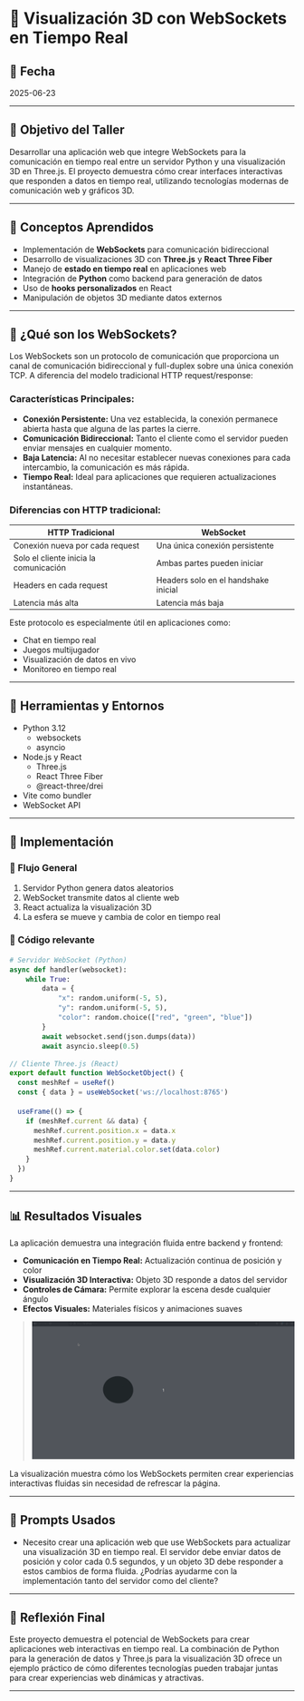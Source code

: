 # 🔄 Visualización 3D con WebSockets en Tiempo Real

## 📅 Fecha
2025-06-23

---

## 🎯 Objetivo del Taller

Desarrollar una aplicación web que integre WebSockets para la comunicación en tiempo real entre un servidor Python y una visualización 3D en Three.js. El proyecto demuestra cómo crear interfaces interactivas que responden a datos en tiempo real, utilizando tecnologías modernas de comunicación web y gráficos 3D.

---

## 🧠 Conceptos Aprendidos

- Implementación de **WebSockets** para comunicación bidireccional
- Desarrollo de visualizaciones 3D con **Three.js** y **React Three Fiber**
- Manejo de **estado en tiempo real** en aplicaciones web
- Integración de **Python** como backend para generación de datos
- Uso de **hooks personalizados** en React
- Manipulación de objetos 3D mediante datos externos

---
## 📡 ¿Qué son los WebSockets?

Los WebSockets son un protocolo de comunicación que proporciona un canal de comunicación bidireccional y full-duplex sobre una única conexión TCP. A diferencia del modelo tradicional HTTP request/response:

### Características Principales:

- **Conexión Persistente:** Una vez establecida, la conexión permanece abierta hasta que alguna de las partes la cierre.
- **Comunicación Bidireccional:** Tanto el cliente como el servidor pueden enviar mensajes en cualquier momento.
- **Baja Latencia:** Al no necesitar establecer nuevas conexiones para cada intercambio, la comunicación es más rápida.
- **Tiempo Real:** Ideal para aplicaciones que requieren actualizaciones instantáneas.

### Diferencias con HTTP tradicional:

| HTTP Tradicional | WebSocket |
|-----------------|-----------|
| Conexión nueva por cada request | Una única conexión persistente |
| Solo el cliente inicia la comunicación | Ambas partes pueden iniciar |
| Headers en cada request | Headers solo en el handshake inicial |
| Latencia más alta | Latencia más baja |

Este protocolo es especialmente útil en aplicaciones como:
- Chat en tiempo real
- Juegos multijugador
- Visualización de datos en vivo
- Monitoreo en tiempo real

---

## 🔧 Herramientas y Entornos

- Python 3.12
  - websockets
  - asyncio
- Node.js y React
  - Three.js
  - React Three Fiber
  - @react-three/drei
- Vite como bundler
- WebSocket API

---

## 🧪 Implementación

### 🔹 Flujo General
1. Servidor Python genera datos aleatorios
2. WebSocket transmite datos al cliente web
3. React actualiza la visualización 3D
4. La esfera se mueve y cambia de color en tiempo real

### 🔹 Código relevante

```python
# Servidor WebSocket (Python)
async def handler(websocket):
    while True:
        data = {
            "x": random.uniform(-5, 5),
            "y": random.uniform(-5, 5),
            "color": random.choice(["red", "green", "blue"])
        }
        await websocket.send(json.dumps(data))
        await asyncio.sleep(0.5)
```

```jsx
// Cliente Three.js (React)
export default function WebSocketObject() {
  const meshRef = useRef()
  const { data } = useWebSocket('ws://localhost:8765')

  useFrame(() => {
    if (meshRef.current && data) {
      meshRef.current.position.x = data.x
      meshRef.current.position.y = data.y
      meshRef.current.material.color.set(data.color)
    }
  })
}
```

---

## 📊 Resultados Visuales

La aplicación demuestra una integración fluida entre backend y frontend:
- **Comunicación en Tiempo Real:** Actualización continua de posición y color
- **Visualización 3D Interactiva:** Objeto 3D responde a datos del servidor
- **Controles de Cámara:** Permite explorar la escena desde cualquier ángulo
- **Efectos Visuales:** Materiales físicos y animaciones suaves

> ![Demostración de WebSocket 3D](./websocket.gif)

La visualización muestra cómo los WebSockets permiten crear experiencias interactivas fluidas sin necesidad de refrescar la página.

---

## 🧩 Prompts Usados

- Necesito crear una aplicación web que use WebSockets para actualizar una visualización 3D en tiempo real. El servidor debe enviar datos de posición y color cada 0.5 segundos, y un objeto 3D debe responder a estos cambios de forma fluida. ¿Podrías ayudarme con la implementación tanto del servidor como del cliente?

---

## 💬 Reflexión Final

Este proyecto demuestra el potencial de WebSockets para crear aplicaciones web interactivas en tiempo real. La combinación de Python para la generación de datos y Three.js para la visualización 3D ofrece un ejemplo práctico de cómo diferentes tecnologías pueden trabajar juntas para crear experiencias web dinámicas y atractivas.


---